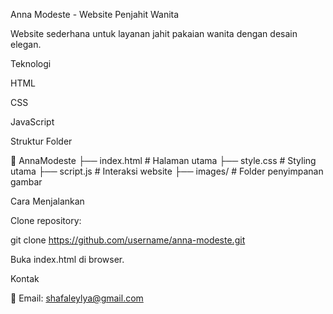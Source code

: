Anna Modeste - Website Penjahit Wanita

Website sederhana untuk layanan jahit pakaian wanita dengan desain elegan.

Teknologi

HTML

CSS

JavaScript

Struktur Folder

📂 AnnaModeste
 ├── index.html       # Halaman utama
 ├── style.css        # Styling utama
 ├── script.js        # Interaksi website
 ├── images/          # Folder penyimpanan gambar

Cara Menjalankan

Clone repository:

git clone https://github.com/username/anna-modeste.git

Buka index.html di browser.

Kontak

📩 Email: shafaleylya@gmail.com
